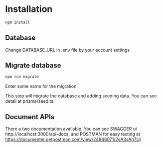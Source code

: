 # Installation

```bash
npm install
```

## Database

Change DATABASE_URL in .env file by your account settings

## Migrate database

```bash
npm run migrate
```

Enter some name for the migration

This step will migrate the database and adding seeding data.
You can see detail at prisma/seed.ts.

## Document APIs

There a two documentation available. You can see SWAGGER ui http://localhost:3000/api-docs, and POSTMAN for easy testing at https://documenter.getpostman.com/view/24846071/2sA3sAh7Uj
